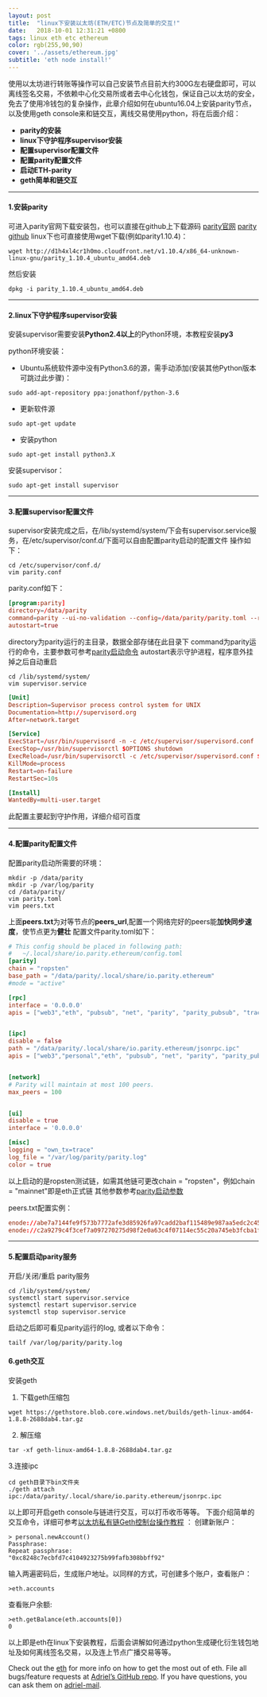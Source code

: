 ```yaml
---
layout: post
title:  "linux下安装以太坊(ETH/ETC)节点及简单的交互!"
date:   2018-10-01 12:31:21 +0800
tags: linux eth etc ethereum
color: rgb(255,90,90)
cover: '../assets/ethereum.jpg'
subtitle: 'eth node install!'
---
```

使用以太坊进行转账等操作可以自己安装节点目前大约300G左右硬盘即可，可以离线签名交易，不依赖中心化交易所或者去中心化钱包，保证自己以太坊的安全，免去了使用冷钱包的复杂操作，此章介绍如何在ubuntu16.04上安装parity节点，以及使用geth console来和链交互，离线交易使用python，将在后面介绍：

- **parity的安装**
- **linux下守护程序supervisor安装**
- **配置supervisor配置文件**
- **配置parity配置文件**
- **启动ETH-parity**
- **geth简单和链交互**

----
#### 1.安装parity
可进入parity官网下载安装包，也可以直接在github上下载源码
[parity官网](https://www.parity.io/ )
[parity github](https://github.com/paritytech/parity)
linux下也可直接使用wget下载(例如parity1.10.4)：
```shell
wget http://d1h4xl4cr1h0mo.cloudfront.net/v1.10.4/x86_64-unknown-linux-gnu/parity_1.10.4_ubuntu_amd64.deb
```
然后安装
```shell
dpkg -i parity_1.10.4_ubuntu_amd64.deb
```
----
#### 2.linux下守护程序supervisor安装
安装supervisor需要安装**Python2.4以上**的Python环境，本教程安装**py3**

python环境安装：

- Ubuntu系统软件源中没有Python3.6的源，需手动添加(安装其他Python版本可跳过此步骤)：
```shell
sudo add-apt-repository ppa:jonathonf/python-3.6
```
- 更新软件源
```shell
sudo apt-get update
```
- 安装python
```shell
sudo apt-get install python3.X
```

安装supervisor：
```shell
sudo apt-get install supervisor
```
----

#### 3.配置supervisor配置文件
supervisor安装完成之后，在/lib/systemd/system/下会有supervisor.service服务，在/etc/supervisor/conf.d/下面可以自由配置parity启动的配置文件
操作如下：
```shell
cd /etc/supervisor/conf.d/
vim parity.conf
```
parity.conf如下：
```conf
[program:parity]
directory=/data/parity
command=parity --ui-no-validation --config=/data/parity/parity.toml --reserved-peers=/data/parity/peers.txt --jsonrpc-threads=14
autostart=true
```
directory为parity运行的主目录，数据全部存储在此目录下
command为parity运行的命令，主要参数可参考[parity启动命令](https://wiki.parity.io/Configuring-Parity-Ethereum)
autostart表示守护进程，程序意外挂掉之后自动重启

```shell
cd /lib/systemd/system/
vim supervisor.service
```
```conf
[Unit]                                                                                           
Description=Supervisor process control system for UNIX                                           
Documentation=http://supervisord.org
After=network.target

[Service]
ExecStart=/usr/bin/supervisord -n -c /etc/supervisor/supervisord.conf
ExecStop=/usr/bin/supervisorctl $OPTIONS shutdown
ExecReload=/usr/bin/supervisorctl -c /etc/supervisor/supervisord.conf $OPTIONS reload
KillMode=process
Restart=on-failure
RestartSec=10s

[Install]
WantedBy=multi-user.target
```
此配置主要起到守护作用，详细介绍可百度

----

#### 4.配置parity配置文件
配置parity启动所需要的环境：
```shell
mkdir -p /data/parity
mkdir -p /var/log/parity
cd /data/parity/
vim parity.toml
vim peers.txt
```
上面**peers.txt**为对等节点的**peers_url**,配置一个网络完好的peers能**加快同步速度**，使节点更为**健壮**
配置文件parity.toml如下：
```toml
# This config should be placed in following path:
#   ~/.local/share/io.parity.ethereum/config.toml
[parity]
chain = "ropsten"
base_path = "/data/parity/.local/share/io.parity.ethereum"
#mode = "active"

[rpc]
interface = '0.0.0.0'
apis = ["web3","eth", "pubsub", "net", "parity", "parity_pubsub", "traces", "rpc","personal"]


[ipc]
disable = false
path = "/data/parity/.local/share/io.parity.ethereum/jsonrpc.ipc"
apis = ["web3","personal","eth", "pubsub", "net", "parity", "parity_pubsub", "parity_accounts", "traces", "rpc"]


[network]
# Parity will maintain at most 100 peers.
max_peers = 100


[ui]
disable = true
interface = '0.0.0.0'

[misc]
logging = "own_tx=trace"
log_file = "/var/log/parity/parity.log"
color = true
```
以上启动的是ropsten测试链，如需其他链可更改chain = "ropsten"，例如chain = "mainnet"即是eth正式链
其他参数参考[parity启动参数](https://wiki.parity.io/Configuring-Parity-Ethereum)

peers.txt配置实例：
```toml
enode://abe7a7144fe9f573b7772afe3d85926fa97cadd2baf115489e987aa5edc2c4569bf0b5e0b78018d42f8da503f5311912475cd12b4e4e2aaa2e8c548f8a6a08d3@18.196.168.151:30303
enode://c2a9279c4f3cef7a097270275d98f2e0a63c4f07114ec55c20a745eb3fcba1f6d0a583ee6cc367513148dbfcbc39d789861c4d57b773e993a9805db7005683be@172.31.46.189:30303
```
----

#### 5.配置启动parity服务
开启/关闭/重启 parity服务
```shell
cd /lib/systemd/system/
systemctl start supervisor.service
systemctl restart supervisor.service
systemctl stop supervisor.service
```
启动之后即可看见parity运行的log, 或者以下命令：
```shell
tailf /var/log/parity/parity.log
```

#### 6.geth交互
安装geth

1. 下载geth压缩包
```shell
wget https://gethstore.blob.core.windows.net/builds/geth-linux-amd64-1.8.8-2688dab4.tar.gz
```

2. 解压缩
```shell
tar -xf geth-linux-amd64-1.8.8-2688dab4.tar.gz
```

3.连接ipc
```shell
cd geth目录下bin文件夹
./geth attach ipc:/data/parity/.local/share/io.parity.ethereum/jsonrpc.ipc
```
以上即可开启geth console与链进行交互，可以打币收币等等。
下面介绍简单的交互命令，详细可参考[以太坊私有链Geth控制台操作教程](https://www.jianshu.com/p/9fa31e4cdf4d) ：
创建新账户：
```shell
> personal.newAccount()
Passphrase:
Repeat passphrase:
"0xc8248c7ecbfd7c4104923275b99fafb308bbff92"
```
输入两遍密码后，生成账户地址。以同样的方式，可创建多个账户，查看账户：
```shell
>eth.accounts
```
查看账户余额:
```shell
>eth.getBalance(eth.accounts[0])
0
```
以上即是eth在linux下安装教程，后面会讲解如何通过python生成硬化衍生钱包地址及如何离线签名交易，以及连上节点广播交易等等。

Check out the [eth][eth] for more info on how to get the most out of eth. File all bugs/feature requests at [Adriel’s GitHub repo][adriel-gh]. If you have questions, you can ask them on [adriel-mail][adriel-mail].

[eth]: https://etherscan.io/
[adriel-gh]:   https://github.com/adrielliu
[adriel-mail]: adriel.liu@aliyun.com
